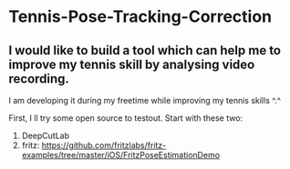# Tennis-Pose-Tracking-Correction
## I would like to build a tool which can help me to improve my tennis skill by analysing video recording. 

I am developing it during my freetime while improving my tennis skills ^.^



First, I ll try some open source to testout.
Start with these two:
1. DeepCutLab
2. fritz: https://github.com/fritzlabs/fritz-examples/tree/master/iOS/FritzPoseEstimationDemo



